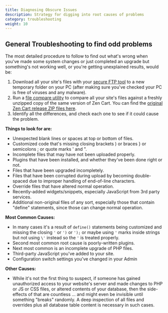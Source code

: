 ```yaml
---
title: Diagnosing Obscure Issues
description: Strategy for digging into root causes of problems
category: troubleshooting
weight: 10
---
```


## General Troubleshooting to find odd problems

The most detailed procedure to follow to find out what's wrong when you've made some system changes or just completed an upgrade but something's not working well, or you're getting unexplained results, would be:

1.  Download all your site's files with your [secure FTP tool](/user/first_steps/useful_tools/#ftp-tools) to a new temporary folder on your PC (after making sure you've checked your PC is free of viruses and any malware).
2.  Run a [file compare utility](/user/first_steps/useful_tools/#file-comparison-utility) to compare all your site's files against a freshly unzipped copy of the same version of Zen Cart. You can find the [original Zen Cart release ZIP files here](https://sourceforge.net/projects/zencart/files/).
3.  Identify all the differences, and check each one to see if it could cause the problem.

**Things to look for are:**

*   Unexpected blank lines or spaces at top or bottom of files.
*   Customized code that's missing closing brackets ) or braces } or semicolons ; or quote marks ' and ".
*   Incomplete files that may have not been uploaded properly.
*   Plugins that have been installed, and whether they've been done right or not.
*   Files that have been upgraded incompletely.
*   Files that have been corrupted during upload by becoming double-spaced due to improper handling of end-of-line characters.
*   Override files that have altered normal operation.
*   Recently-added widgets/snippets, especially JavaScript from 3rd party services.
*   Additional non-original files of any sort, especially those that contain "define" statements, since those can change normal operation.

**Most Common Causes:**

*   In many cases it's a result of `define()` statements being customized and missing the closing `'` or `')` or `');` or maybe using `'` marks inside strings but not using `\'` instead so the `'` is treated properly.
*   Second most common root cause is poorly-written plugins.
*   Next most common is an incomplete upgrade of PHP files.
*   Third-party JavaScript you've added to your site.
*   Configuration switch settings you've changed in your Admin

**Other Causes:**
*   While it's not the first thing to suspect, if someone has gained unauthorized access to your website's server and made changes to PHP or JS or CSS files, or altered contents of your database, then the side-effects of that are countless ... and might even be invisible until something "breaks" randomly. A deep inspection of all files and overrides plus all database table content is necessary in such cases.
